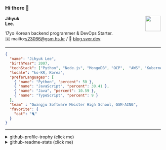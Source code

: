 ### Hi there 👋
<img src="https://github.githubassets.com/images/mona-loading-default.gif" width="50px" align="right">
</a>

**Jihyuk\
Lee.**

17yo Korean backend programmer & DevOps Starter.\
✉️ mailto:s23066@gsm.hs.kr
/ 
🔗 [blog.sver.dev](https://blog.sver.dev)

---

```json
{
  "name": "Jihyuk Lee",
  "birthYear": 2007,
  "techStack": ["Python", "Node.js", "MongoDB", "OCP",  "AWS", "Kubernetes"],
  "locale": "ko-KR, Korea",
  "preferLanguages": [
    { "name": "Python", "percent": 50 },
    { "name": "JavaScript", "percent": 30.41 },
    { "name": "Java", "percent": 10.59 },
    { "name": "TypeScript", "percent": 9 }
  ],
  "team" : "Gwangju Software Meister High School, GSM-AING",
  "favorite": {
    "cat": "🐈"
  }
}
```
---
<details>
  <summary>github-profile-trophy (click me)</summary>
  
![](https://github-profile-trophy.vercel.app/?username=withJihyuk&row=1&column=8&theme=nord)
  
</details>
<details>
  <summary>github-readme-stats (click me)</summary>
  
<!--START_SECTION:waka-->
![Code Time](http://img.shields.io/badge/Code%20Time-341%20hrs%2049%20mins-blue)

![Lines of code](https://img.shields.io/badge/%EC%A0%80%EB%8A%94%20%EC%97%AC%ED%83%9C%EA%B9%8C%EC%A7%80%20-311.0%20thousand%20%EC%A4%84%EC%9D%98%20%EC%BD%94%EB%93%9C%EB%A5%BC%20%EC%9E%91%EC%84%B1%ED%96%88%EC%96%B4%EC%9A%94.-blue)

**저는 저녁형 인간이에요. 🦉** 

```text
🌞 아침                     74 commits          ███░░░░░░░░░░░░░░░░░░░░░░   10.05 % 
🌆 낮　                     238 commits         ████████░░░░░░░░░░░░░░░░░   32.34 % 
🌃 저녁                     296 commits         ██████████░░░░░░░░░░░░░░░   40.22 % 
🌙 밤　                     128 commits         ████░░░░░░░░░░░░░░░░░░░░░   17.39 % 
```


📊 **저는 이번주를 이렇게 시간을 보냈어요.** 

```text
🕑︎ Timezone: Asia/Seoul

💬 프로그래밍 언어들: 
TypeScript               1 hr 18 mins        ██████████░░░░░░░░░░░░░░░   38.49 % 
Dart                     1 hr 16 mins        █████████░░░░░░░░░░░░░░░░   37.80 % 
Markdown                 23 mins             ███░░░░░░░░░░░░░░░░░░░░░░   11.39 % 
Bash                     8 mins              █░░░░░░░░░░░░░░░░░░░░░░░░   04.12 % 
JSON                     6 mins              █░░░░░░░░░░░░░░░░░░░░░░░░   03.23 % 

🔥 에디터들: 
VS Code                  3 hrs 23 mins       █████████████████████████   100.00 % 

💻 운영 체제들: 
Mac                      3 hrs 23 mins       █████████████████████████   100.00 % 
```


 Last Updated on 30/05/2024 18:41:48 UTC
<!--END_SECTION:waka-->

</details>

</div>

